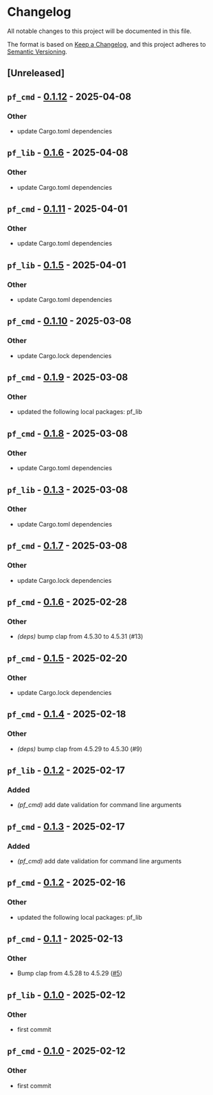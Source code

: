 # Changelog

All notable changes to this project will be documented in this file.

The format is based on [Keep a Changelog](https://keepachangelog.com/en/1.0.0/),
and this project adheres to [Semantic Versioning](https://semver.org/spec/v2.0.0.html).

## [Unreleased]

## `pf_cmd` - [0.1.12](https://github.com/petit-chat/petit-filou/compare/pf_cmd-v0.1.11...pf_cmd-v0.1.12) - 2025-04-08

### Other
- update Cargo.toml dependencies

## `pf_lib` - [0.1.6](https://github.com/petit-chat/petit-filou/compare/pf_lib-v0.1.5...pf_lib-v0.1.6) - 2025-04-08

### Other
- update Cargo.toml dependencies

## `pf_cmd` - [0.1.11](https://github.com/petit-chat/petit-filou/compare/pf_cmd-v0.1.10...pf_cmd-v0.1.11) - 2025-04-01

### Other
- update Cargo.toml dependencies

## `pf_lib` - [0.1.5](https://github.com/petit-chat/petit-filou/compare/pf_lib-v0.1.4...pf_lib-v0.1.5) - 2025-04-01

### Other
- update Cargo.toml dependencies

## `pf_cmd` - [0.1.10](https://github.com/petit-chat/petit-filou/compare/pf_cmd-v0.1.9...pf_cmd-v0.1.10) - 2025-03-08

### Other
- update Cargo.lock dependencies

## `pf_cmd` - [0.1.9](https://github.com/petit-chat/petit-filou/compare/pf_cmd-v0.1.8...pf_cmd-v0.1.9) - 2025-03-08

### Other
- updated the following local packages: pf_lib

## `pf_cmd` - [0.1.8](https://github.com/petit-chat/petit-filou/compare/pf_cmd-v0.1.7...pf_cmd-v0.1.8) - 2025-03-08

### Other
- update Cargo.toml dependencies

## `pf_lib` - [0.1.3](https://github.com/petit-chat/petit-filou/compare/pf_lib-v0.1.2...pf_lib-v0.1.3) - 2025-03-08

### Other
- update Cargo.toml dependencies

## `pf_cmd` - [0.1.7](https://github.com/petit-chat/petit-filou/compare/pf_cmd-v0.1.6...pf_cmd-v0.1.7) - 2025-03-08

### Other
- update Cargo.lock dependencies

## `pf_cmd` - [0.1.6](https://github.com/petit-chat/petit-filou/compare/pf_cmd-v0.1.5...pf_cmd-v0.1.6) - 2025-02-28

### Other
- *(deps)* bump clap from 4.5.30 to 4.5.31 (#13)

## `pf_cmd` - [0.1.5](https://github.com/petit-chat/petit-filou/compare/pf_cmd-v0.1.4...pf_cmd-v0.1.5) - 2025-02-20

### Other
- update Cargo.lock dependencies

## `pf_cmd` - [0.1.4](https://github.com/petit-chat/petit-filou/compare/pf_cmd-v0.1.3...pf_cmd-v0.1.4) - 2025-02-18

### Other
- *(deps)* bump clap from 4.5.29 to 4.5.30 (#9)

## `pf_lib` - [0.1.2](https://github.com/petit-chat/petit-filou/compare/pf_lib-v0.1.1...pf_lib-v0.1.2) - 2025-02-17

### Added
- *(pf_cmd)* add date validation for command line arguments

## `pf_cmd` - [0.1.3](https://github.com/petit-chat/petit-filou/compare/pf_cmd-v0.1.2...pf_cmd-v0.1.3) - 2025-02-17

### Added
- *(pf_cmd)* add date validation for command line arguments

## `pf_cmd` - [0.1.2](https://github.com/petit-chat/petit-filou/compare/pf_cmd-v0.1.1...pf_cmd-v0.1.2) - 2025-02-16

### Other
- updated the following local packages: pf_lib

## `pf_cmd` - [0.1.1](https://github.com/petit-chat/petit-filou/compare/pf_cmd-v0.1.0...pf_cmd-v0.1.1) - 2025-02-13

### Other
- Bump clap from 4.5.28 to 4.5.29 ([#5](https://github.com/petit-chat/petit-filou/pull/5))

## `pf_lib` - [0.1.0](https://github.com/petit-chat/petit-filou/releases/tag/pf_lib-v0.1.0) - 2025-02-12

### Other
- first commit

## `pf_cmd` - [0.1.0](https://github.com/petit-chat/petit-filou/releases/tag/pf_cmd-v0.1.0) - 2025-02-12

### Other
- first commit
